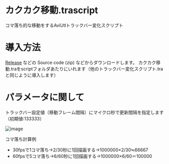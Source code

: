 # カクカク移動.trascript
コマ落ち的な移動をするAviUtlトラックバー変化スクリプト

# 導入方法
[Release](../../releases/) などの Source code (zip) などからダウンロードします。
カクカク移動.traをscriptフォルダあたりにいれます（他のトラックバー変化スクリプト.traと同じように導入します）

# パラメータに関して
トラックバー設定値（移動フレーム間隔）にマイクロ秒で更新間隔を指定します（初期値:133333）

![image](https://user-images.githubusercontent.com/99536641/232074387-37ebf849-0db1-4f74-bc6b-381dbd1b67d6.png)

コマ落ち計算例
- 30fpsで1コマ落ち→2/30秒に1回描画する→1000000×2/30≒66667
- 60fpsで5コマ落ち→6/60秒に1回描画する→1000000×6/60＝100000
